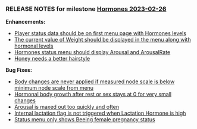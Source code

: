### RELEASE NOTES for milestone [Hormones 2023-02-26](https://github.com/SkyrimLL/Skyrim/milestone/2?closed=1) 
**Enhancements:** 
- [Player status data should be on first menu page with Hormones levels](https://github.com/SkyrimLL/Skyrim/issues/49)
- [The current value of Weight should be displayed in the menu along with hormonal levels](https://github.com/SkyrimLL/Skyrim/issues/40)
- [Hormones status menu should display Arousal and ArousalRate](https://github.com/SkyrimLL/Skyrim/issues/16)
- [Honey needs a better hairstyle](https://github.com/SkyrimLL/Skyrim/issues/14)

**Bug Fixes:** 
- [Body changes are never applied if measured node scale is below minimum node scale from menu](https://github.com/SkyrimLL/Skyrim/issues/52)
- [Hormonal body growth after rest or sex stays at 0 for very small changes](https://github.com/SkyrimLL/Skyrim/issues/51)
- [Arousal is maxed out too quickly and often ](https://github.com/SkyrimLL/Skyrim/issues/50)
- [Internal lactation flag is not triggered when Lactation Hormone is high](https://github.com/SkyrimLL/Skyrim/issues/25)
- [Status menu only shows Beeing female pregnancy status](https://github.com/SkyrimLL/Skyrim/issues/24)

